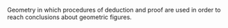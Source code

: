 Geometry in which procedures of deduction and proof are used in order to
reach conclusions about geometric figures.
